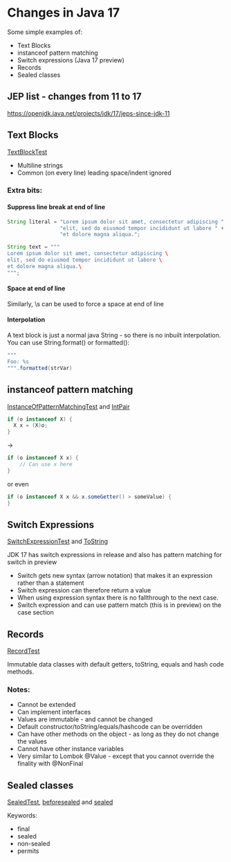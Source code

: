 # Changes in Java 17

Some simple examples of:

* Text Blocks
* instanceof pattern matching
* Switch expressions (Java 17 preview)
* Records
* Sealed classes

## JEP list - changes from 11 to 17

https://openjdk.java.net/projects/jdk/17/jeps-since-jdk-11

## Text Blocks

[TextBlockTest](src/test/java/com/itera/java17/TextBlockTest.java)

* Multiline strings
* Common (on every line) leading space/indent ignored

### Extra bits:

#### Suppress line break at end of line

```java
String literal = "Lorem ipsum dolor sit amet, consectetur adipiscing " +
                 "elit, sed do eiusmod tempor incididunt ut labore " +
                 "et dolore magna aliqua.";
```

```java
String text = """
Lorem ipsum dolor sit amet, consectetur adipiscing \
elit, sed do eiusmod tempor incididunt ut labore \
et dolore magna aliqua.\
""";
```

#### Space at end of line

Similarly, \s can be used to force a space at end of line

#### Interpolation

A text block is just a normal java String - so there is no inbuilt interpolation.
You can use String.format() or formatted():

```java
"""
Foo: %s
""".formatted(strVar)
```

## instanceof pattern matching

[InstanceOfPatternMatchingTest](src/test/java/com/itera/java17/InstanceOfPatternMatchingTest.java) and
[IntPair](src/main/java/com/itera/java17/IntPair.java)

```java
if (o instanceof X) {
  X x = (X)o;
}
```

->

```java
if (o instanceof X x) {
    // Can use x here
}
```

or even

```java
if (o instanceof X x && x.someGetter() > someValue) {
}
```

## Switch Expressions

[SwitchExpressionTest](src/test/java/com/itera/java17/SwitchExpressionTest.java) and
[ToString](src/main/java/com/itera/java17/ToString.java)

JDK 17 has switch expressions in release and also has pattern matching for switch in preview

* Switch gets new syntax (arrow notation) that makes it an expression rather than a statement
* Switch expression can therefore return a value
* When using expression syntax there is no fallthrough to the next case.
* Switch expression and can use pattern match (this is in preview) on the case section

## Records

[RecordTest](src/test/java/com/itera/java17/RecordTest.java)

Immutable data classes with default getters, toString, equals and hash code methods.


### Notes:

*  Cannot be extended
*  Can implement interfaces
*  Values are immutable - and cannot be changed
*  Default constructor/toString/equals/hashcode can be overridden
*  Can have other methods on the object - as long as they do not change the values
*  Cannot have other instance variables
*  Very similar to Lombok @Value - except that you cannot override the finality with @NonFinal

## Sealed classes

[SealedTest](src/test/java/com/itera/java17/SealedTest.java),
[beforesealed](src/main/java/com/itera/java17/beforesealed) and
[sealed](src/main/java/com/itera/java17/sealed)

Keywords:

* final
* sealed
* non-sealed
* permits

